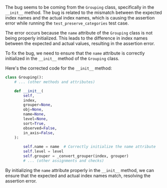 The bug seems to be coming from the `Grouping` class, specifically in the `__init__` method. The bug is related to the mismatch between the expected index names and the actual index names, which is causing the assertion error while running the `test_preserve_categories` test case.

The error occurs because the `name` attribute of the `Grouping` class is not being properly initialized. This leads to the difference in index names between the expected and actual values, resulting in the assertion error.

To fix the bug, we need to ensure that the `name` attribute is correctly initialized in the `__init__` method of the `Grouping` class.

Here's the corrected code for the `__init__` method:

```python
class Grouping():
    # ... (other methods and attributes)

    def __init__(
        self,
        index,
        grouper=None,
        obj=None,
        name=None,
        level=None,
        sort=True,
        observed=False,
        in_axis=False,
    ):
        
        self.name = name  # Correctly initialize the name attribute
        self.level = level
        self.grouper = _convert_grouper(index, grouper)
        # ... (other assignments and checks)
  ```

By initializing the `name` attribute properly in the `__init__` method, we can ensure that the expected and actual index names match, resolving the assertion error.